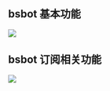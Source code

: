 ## bsbot 基本功能

![](public/bsbot.basic.v0.1.0.png)

## bsbot 订阅相关功能

![](public/bsbot.sub.v0.1.0.png)
